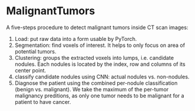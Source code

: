 # MalignantTumors

A five-steps procedure to detect malignant tumors inside CT scan images:

1) Load: put raw data into a form usable by PyTorch.
2) Segmentation: find voxels of interest. It helps to only focus on area of potential tumors.
3) Clustering: groups the extracted voxels into lumps, i.e. candidate nodules. Each nodules is located by the index, row and columns of its center point.
4) classify candidate nodules using CNN: actual nodules vs. non-nodules.
5) Diagnose the patient using the combined per-nodule classification (benign vs. malignant). We take the maximum of the per-tumor malignancy preditions, as only one tumor needs to be malignant for a patient to have cancer.

